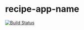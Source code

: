 # recipe-app-name
[![Build Status](https://travis-ci.org/SergSm/recipe-app-api.svg?branch=master)](https://travis-ci.org/SergSm/recipe-app-api)
